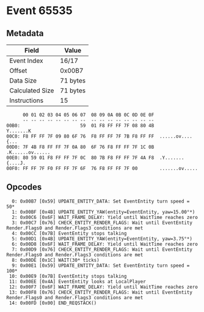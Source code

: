 # Event 65535

## Metadata

| Field           | Value    |
|-----------------|----------|
| Event Index     | 16/17    |
| Offset          | 0x00B7   |
| Data Size       | 71 bytes |
| Calculated Size | 71 bytes |
| Instructions    | 15       |

```
      00 01 02 03 04 05 06 07  08 09 0A 0B 0C 0D 0E 0F
      -- -- -- -- -- -- -- --  -- -- -- -- -- -- -- --
00B0:                      59  01 F8 FF FF 7F 08 80 4B         Y.......K
00C0: F8 FF FF 7F 09 80 6F 76  F8 FF FF 7F 7B F8 FF FF  ......ov....{...
00D0: 7F 4B F8 FF FF 7F 0A 80  6F 76 F8 FF FF 7F 1C 0B  .K......ov......
00E0: 80 59 01 F8 FF FF 7F 0C  80 7B F8 FF FF 7F 4A F8  .Y.......{....J.
00F0: FF FF 7F F0 FF FF 7F 6F  76 F8 FF FF 7F 00        .......ov.....  
```

## Opcodes

```
  0: 0x00B7 [0x59] UPDATE_ENTITY_DATA: Set EventEntity turn speed = 50*
  1: 0x00BF [0x4B] UPDATE_ENTITY_YAW(entity=EventEntity, yaw=15.00°*)
  2: 0x00C6 [0x6F] WAIT_FRAME_DELAY: Yield until WaitTime reaches zero
  3: 0x00C7 [0x76] CHECK_ENTITY_RENDER_FLAGS: Wait until EventEntity Render.Flags0 and Render.Flags3 conditions are met
  4: 0x00CC [0x7B] EventEntity stops talking
  5: 0x00D1 [0x4B] UPDATE_ENTITY_YAW(entity=EventEntity, yaw=3.75°*)
  6: 0x00D8 [0x6F] WAIT_FRAME_DELAY: Yield until WaitTime reaches zero
  7: 0x00D9 [0x76] CHECK_ENTITY_RENDER_FLAGS: Wait until EventEntity Render.Flags0 and Render.Flags3 conditions are met
  8: 0x00DE [0x1C] WAIT(30* ticks)
  9: 0x00E1 [0x59] UPDATE_ENTITY_DATA: Set EventEntity turn speed = 100*
 10: 0x00E9 [0x7B] EventEntity stops talking
 11: 0x00EE [0x4A] EventEntity looks at LocalPlayer
 12: 0x00F7 [0x6F] WAIT_FRAME_DELAY: Yield until WaitTime reaches zero
 13: 0x00F8 [0x76] CHECK_ENTITY_RENDER_FLAGS: Wait until EventEntity Render.Flags0 and Render.Flags3 conditions are met
 14: 0x00FD [0x00] END_REQSTACK()
```

